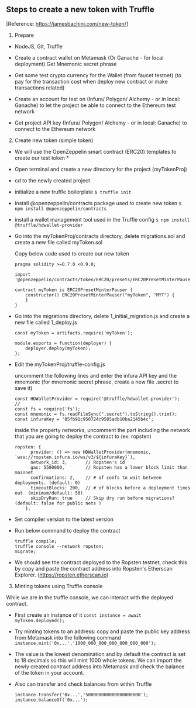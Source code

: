 ## Steps to create a new token with Truffle
[Reference: https://jamesbachini.com/new-token/]

1. Prepare
* NodeJS, Git, Truffle

* Create a contract wallet on Metamask (Or Ganache - for local deployment)
  Get Mnemonic secret phrase

* Get some test crypto currency for the Wallet (from faucet testnet)
  (to pay for the transaction cost when deploy new contract or make transactions related)

* Create an account for test on (Infura/ Polygon/ Alchemy - or in local: Ganache)
  to let the project be able to connect to the Ethereum test network

* Get project API key (Infura/ Polygon/ Alchemy - or in local: Ganache) to connect to the Ethereum network

2. Create new token (simple token)

* We will use the OpenZeppelin smart contract (ERC20) templates to create our test token *

- Open terminal and create a new directory for the project (myTokenProj)

- cd to the newly created project

- initialize a new truffle boilerplate
`$ truffle init`

- install @openzeppelin/contracts package used to create new token
`$ npm install @openzeppelin/contracts`

- install a wallet management tool used in the Truffle config
`$ npm install @truffle/hdwallet-provider`

- Go into the myTokenProj/contracts directory, delete migrations.sol and create a new file called myToken.sol

  Copy below code used to create our new token

  ```
  pragma solidity >=0.7.0 <0.9.0;

  import '@openzeppelin/contracts/token/ERC20/presets/ERC20PresetMinterPauser.sol';

  contract myToken is ERC20PresetMinterPauser {
      constructor() ERC20PresetMinterPauser("myToken", "MYT") {
      }
  }
  ```

- Go into the migrations directory, delete 1_initial_migration.js and create a new file called 1_deploy.js

  ```
  const myToken = artifacts.require('myToken');

  module.exports = function(deployer) {
      deployer.deploy(myToken);
  };
  ```

- Edit the myTokenProj/truffle-config.js

  uncomment the following lines and enter the infura API key and the mnemonic
  (for mnemonic secret phrase, create a new file .secret to save it)

  ```
  const HDWalletProvider = require('@truffle/hdwallet-provider');
  //
  const fs = require('fs');
  const mnemonic = fs.readFileSync(".secret").toString().trim();
  const infuraKey = '85fb91c950724c9585adb10ba2145b4c';
  ```

  inside the property *networks*, uncomment the part including the network that you are going to deploy the contract to (ex: ropsten)

  ```
  ropsten: {
        provider: () => new HDWalletProvider(mnemonic, `wss://ropsten.infura.io/ws/v3/${infuraKey}`),
        network_id: 3,       // Ropsten's id
        gas: 5500000,        // Ropsten has a lower block limit than mainnet
        confirmations: 2,    // # of confs to wait between deployments. (default: 0)
        timeoutBlocks: 200,  // # of blocks before a deployment times out  (minimum/default: 50)
        skipDryRun: true     // Skip dry run before migrations? (default: false for public nets )
      },
  ```

- Set compiler version to the latest version

- Run below command to deploy the contract

  ```
  truffle compile;
  truffle console --network ropsten;
  migrate;
  ```

- We should see the contract deployed to the Ropsten testnet, check this by copy and paste the contract address into Ropsten's Etherscan Explorer. (https://ropsten.etherscan.io)

3. Minting tokens using Truffle console

While we are in the truffle console, we can interact with the deployed contract.

- First create an instance of it
`const instance = await myToken.deployed();`

- Try minting tokens to an address: copy and paste the public key address from Metamask into the following command
`instance.mint('0x...','1000_000_000_000_000_000_000');`

- The value is the lowest denomination and by default the contract is set to 18 decimals so this will mint 1000 whole tokens. We can import the newly created contract address into Metamask and check the balance of the token in your account.

- Also can transfer and check balances from within Truffle

  ```
  instance.transfer('0x...','500000000000000000000');
  instance.balanceOf('0x...');
  ```
